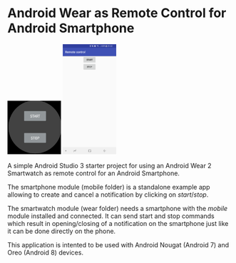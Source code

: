# Android Wear as Remote Control for Android Smartphone
<img src="/wear.png" width="120" alt="wear module">
<img src="/mobile.png" width="120" alt="mobile module">


A simple Android Studio 3 starter project for using an Android Wear 2 Smartwatch as remote control for an Android Smartphone.

The smartphone module (mobile folder) is a standalone example app allowing to create and cancel a notification by clicking on _start_/_stop_.

The smartwatch module (wear folder) needs a smartphone with the _mobile_ module installed and connected. It can send start and stop commands which result in opening/closing of a notification on the smartphone just like it can be done directly on the phone. 

This application is intented to be used with Android Nougat (Android 7) and Oreo (Android 8) devices.